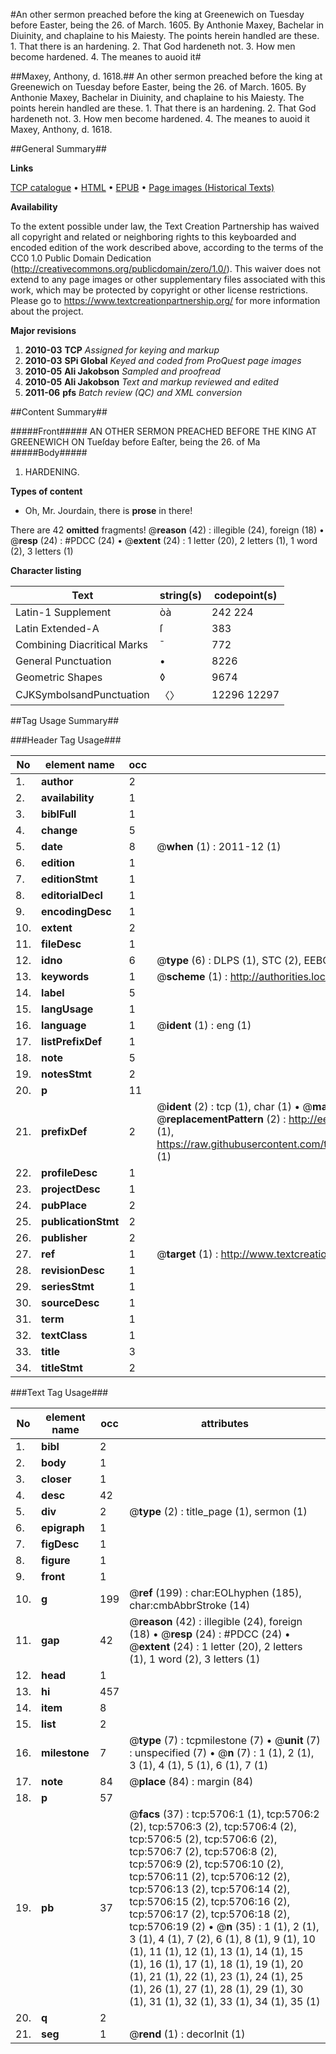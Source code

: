 #An other sermon preached before the king at Greenewich on Tuesday before Easter, being the 26. of March. 1605. By Anthonie Maxey, Bachelar in Diuinity, and chaplaine to his Maiesty. The points herein handled are these. 1. That there is an hardening. 2. That God hardeneth not. 3. How men become hardened. 4. The meanes to auoid it#

##Maxey, Anthony, d. 1618.##
An other sermon preached before the king at Greenewich on Tuesday before Easter, being the 26. of March. 1605. By Anthonie Maxey, Bachelar in Diuinity, and chaplaine to his Maiesty. The points herein handled are these. 1. That there is an hardening. 2. That God hardeneth not. 3. How men become hardened. 4. The meanes to auoid it
Maxey, Anthony, d. 1618.

##General Summary##

**Links**

[TCP catalogue](http://www.ota.ox.ac.uk/tcp/)  • 
[HTML](http://tei.it.ox.ac.uk/tcp/Texts-HTML/free/A07/A07294.html)  • 
[EPUB](http://tei.it.ox.ac.uk/tcp/Texts-EPUB/free/A07/A07294.epub) • 
[Page images (Historical Texts)](https://historicaltexts.jisc.ac.uk/eebo-99841145e)

**Availability**

To the extent possible under law, the Text Creation Partnership has waived all copyright and related or neighboring rights to this keyboarded and encoded edition of the work described above, according to the terms of the CC0 1.0 Public Domain Dedication (http://creativecommons.org/publicdomain/zero/1.0/). This waiver does not extend to any page images or other supplementary files associated with this work, which may be protected by copyright or other license restrictions. Please go to https://www.textcreationpartnership.org/ for more information about the project.

**Major revisions**

1. __2010-03__ __TCP__ *Assigned for keying and markup*
1. __2010-03__ __SPi Global__ *Keyed and coded from ProQuest page images*
1. __2010-05__ __Ali Jakobson__ *Sampled and proofread*
1. __2010-05__ __Ali Jakobson__ *Text and markup reviewed and edited*
1. __2011-06__ __pfs__ *Batch review (QC) and XML conversion*

##Content Summary##

#####Front#####
AN OTHER SERMON PREACHED BEFORE THE KING AT GREENEWICH ON Tueſday before Eaſter, being the 26. of Ma
#####Body#####

1. HARDENING.

**Types of content**

  * Oh, Mr. Jourdain, there is **prose** in there!

There are 42 **omitted** fragments! 
 @__reason__ (42) : illegible (24), foreign (18)  •  @__resp__ (24) : #PDCC (24)  •  @__extent__ (24) : 1 letter (20), 2 letters (1), 1 word (2), 3 letters (1)

**Character listing**


|Text|string(s)|codepoint(s)|
|---|---|---|
|Latin-1 Supplement|òà|242 224|
|Latin Extended-A|ſ|383|
|Combining             Diacritical Marks|̄|772|
|General Punctuation|•|8226|
|Geometric Shapes|◊|9674|
|CJKSymbolsandPunctuation|〈〉|12296 12297|

##Tag Usage Summary##

###Header Tag Usage###

|No|element name|occ|attributes|
|---|---|---|---|
|1.|__author__|2||
|2.|__availability__|1||
|3.|__biblFull__|1||
|4.|__change__|5||
|5.|__date__|8| @__when__ (1) : 2011-12 (1)|
|6.|__edition__|1||
|7.|__editionStmt__|1||
|8.|__editorialDecl__|1||
|9.|__encodingDesc__|1||
|10.|__extent__|2||
|11.|__fileDesc__|1||
|12.|__idno__|6| @__type__ (6) : DLPS (1), STC (2), EEBO-CITATION (1), PROQUEST (1), VID (1)|
|13.|__keywords__|1| @__scheme__ (1) : http://authorities.loc.gov/ (1)|
|14.|__label__|5||
|15.|__langUsage__|1||
|16.|__language__|1| @__ident__ (1) : eng (1)|
|17.|__listPrefixDef__|1||
|18.|__note__|5||
|19.|__notesStmt__|2||
|20.|__p__|11||
|21.|__prefixDef__|2| @__ident__ (2) : tcp (1), char (1)  •  @__matchPattern__ (2) : ([0-9\-]+):([0-9IVX]+) (1), (.+) (1)  •  @__replacementPattern__ (2) : http://eebo.chadwyck.com/downloadtiff?vid=$1&page=$2 (1), https://raw.githubusercontent.com/textcreationpartnership/Texts/master/tcpchars.xml#$1 (1)|
|22.|__profileDesc__|1||
|23.|__projectDesc__|1||
|24.|__pubPlace__|2||
|25.|__publicationStmt__|2||
|26.|__publisher__|2||
|27.|__ref__|1| @__target__ (1) : http://www.textcreationpartnership.org/docs/. (1)|
|28.|__revisionDesc__|1||
|29.|__seriesStmt__|1||
|30.|__sourceDesc__|1||
|31.|__term__|1||
|32.|__textClass__|1||
|33.|__title__|3||
|34.|__titleStmt__|2||


###Text Tag Usage###

|No|element name|occ|attributes|
|---|---|---|---|
|1.|__bibl__|2||
|2.|__body__|1||
|3.|__closer__|1||
|4.|__desc__|42||
|5.|__div__|2| @__type__ (2) : title_page (1), sermon (1)|
|6.|__epigraph__|1||
|7.|__figDesc__|1||
|8.|__figure__|1||
|9.|__front__|1||
|10.|__g__|199| @__ref__ (199) : char:EOLhyphen (185), char:cmbAbbrStroke (14)|
|11.|__gap__|42| @__reason__ (42) : illegible (24), foreign (18)  •  @__resp__ (24) : #PDCC (24)  •  @__extent__ (24) : 1 letter (20), 2 letters (1), 1 word (2), 3 letters (1)|
|12.|__head__|1||
|13.|__hi__|457||
|14.|__item__|8||
|15.|__list__|2||
|16.|__milestone__|7| @__type__ (7) : tcpmilestone (7)  •  @__unit__ (7) : unspecified (7)  •  @__n__ (7) : 1 (1), 2 (1), 3 (1), 4 (1), 5 (1), 6 (1), 7 (1)|
|17.|__note__|84| @__place__ (84) : margin (84)|
|18.|__p__|57||
|19.|__pb__|37| @__facs__ (37) : tcp:5706:1 (1), tcp:5706:2 (2), tcp:5706:3 (2), tcp:5706:4 (2), tcp:5706:5 (2), tcp:5706:6 (2), tcp:5706:7 (2), tcp:5706:8 (2), tcp:5706:9 (2), tcp:5706:10 (2), tcp:5706:11 (2), tcp:5706:12 (2), tcp:5706:13 (2), tcp:5706:14 (2), tcp:5706:15 (2), tcp:5706:16 (2), tcp:5706:17 (2), tcp:5706:18 (2), tcp:5706:19 (2)  •  @__n__ (35) : 1 (1), 2 (1), 3 (1), 4 (1), 7 (2), 6 (1), 8 (1), 9 (1), 10 (1), 11 (1), 12 (1), 13 (1), 14 (1), 15 (1), 16 (1), 17 (1), 18 (1), 19 (1), 20 (1), 21 (1), 22 (1), 23 (1), 24 (1), 25 (1), 26 (1), 27 (1), 28 (1), 29 (1), 30 (1), 31 (1), 32 (1), 33 (1), 34 (1), 35 (1)|
|20.|__q__|2||
|21.|__seg__|1| @__rend__ (1) : decorInit (1)|
